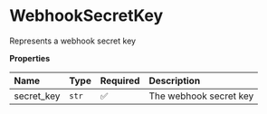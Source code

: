 # WebhookSecretKey

Represents a webhook secret key

**Properties**

| Name       | Type  | Required | Description            |
| :--------- | :---- | :------- | :--------------------- |
| secret_key | `str` | ✅       | The webhook secret key |
